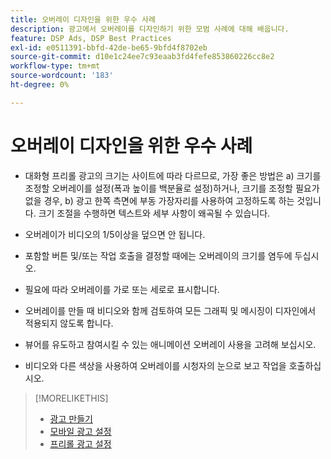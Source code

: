 ```yaml
---
title: 오버레이 디자인을 위한 우수 사례
description: 광고에서 오버레이를 디자인하기 위한 모범 사례에 대해 배웁니다.
feature: DSP Ads, DSP Best Practices
exl-id: e0511391-bbfd-42de-be65-9bfd4f8702eb
source-git-commit: d10e1c24ee7c93eaab3fd4fefe853860226cc8e2
workflow-type: tm+mt
source-wordcount: '183'
ht-degree: 0%

---
```


# 오버레이 디자인을 위한 우수 사례

* 대화형 프리롤 광고의 크기는 사이트에 따라 다르므로, 가장 좋은 방법은 a) 크기를 조정할 오버레이를 설정(폭과 높이를 백분율로 설정)하거나, 크기를 조정할 필요가 없을 경우, b) 광고 한쪽 측면에 부동 가장자리를 사용하여 고정하도록 하는 것입니다. 크기 조절을 수행하면 텍스트와 세부 사항이 왜곡될 수 있습니다.

* 오버레이가 비디오의 1/5이상을 덮으면 안 됩니다.

* 포함할 버튼 및/또는 작업 호출을 결정할 때에는 오버레이의 크기를 염두에 두십시오.

* 필요에 따라 오버레이를 가로 또는 세로로 표시합니다.

* 오버레이를 만들 때 비디오와 함께 검토하여 모든 그래픽 및 메시징이 디자인에서 적용되지 않도록 합니다.

* 뷰어를 유도하고 참여시킬 수 있는 애니메이션 오버레이 사용을 고려해 보십시오.

* 비디오와 다른 색상을 사용하여 오버레이를 시청자의 눈으로 보고 작업을 호출하십시오.

>[!MORELIKETHIS]
>
>* [광고 만들기](ad-create.md)
>* [모바일 광고 설정](ad-settings-mobile.md)
>* [프리롤 광고 설정](ad-settings-pre-roll.md)

